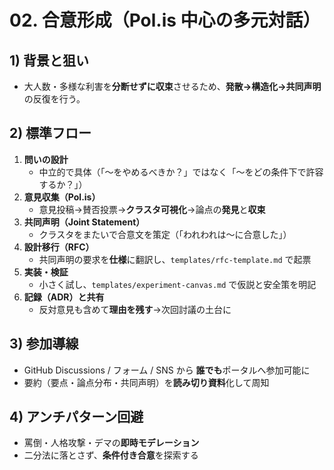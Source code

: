 # 02. 合意形成（Pol.is 中心の多元対話）

## 1) 背景と狙い
- 大人数・多様な利害を**分断せずに収束**させるため、**発散→構造化→共同声明**の反復を行う。

## 2) 標準フロー
1. **問いの設計**  
   - 中立的で具体（「〜をやめるべきか？」ではなく「〜をどの条件下で許容するか？」）
2. **意見収集（Pol.is）**  
   - 意見投稿→賛否投票→**クラスタ可視化**→論点の**発見**と**収束**
3. **共同声明（Joint Statement）**  
   - クラスタをまたいで合意文を策定（「われわれは〜に合意した」）
4. **設計移行（RFC）**  
   - 共同声明の要求を**仕様**に翻訳し、`templates/rfc-template.md` で起票
5. **実装・検証**  
   - 小さく試し、`templates/experiment-canvas.md` で仮説と安全策を明記
6. **記録（ADR）と共有**  
   - 反対意見も含めて**理由を残す**→次回討議の土台に

## 3) 参加導線
- GitHub Discussions / フォーム / SNS から **誰でも**ポータルへ参加可能に
- 要約（要点・論点分布・共同声明）を**読み切り資料**化して周知

## 4) アンチパターン回避
- 罵倒・人格攻撃・デマの**即時モデレーション**
- 二分法に落とさず、**条件付き合意**を探索する

